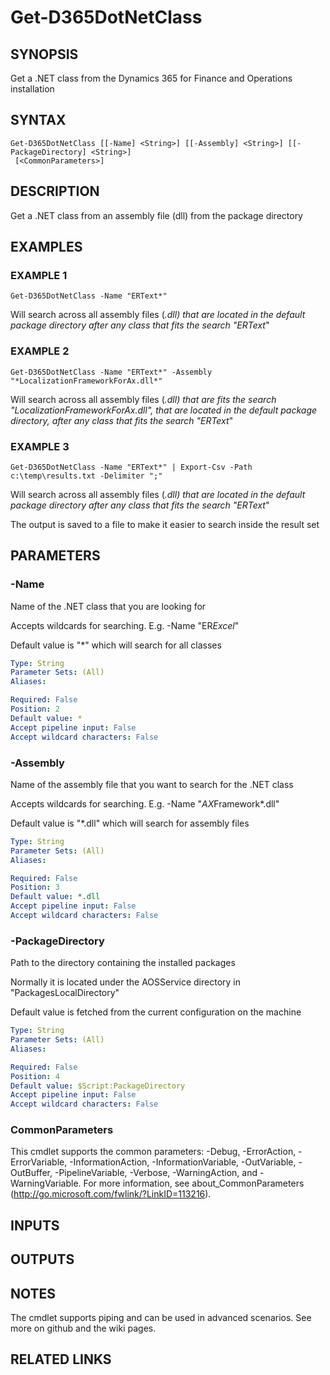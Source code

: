 ﻿---
external help file: d365fo.tools-help.xml
Module Name: d365fo.tools
online version:
schema: 2.0.0
---

# Get-D365DotNetClass

## SYNOPSIS
Get a .NET class from the Dynamics 365 for Finance and Operations installation

## SYNTAX

```
Get-D365DotNetClass [[-Name] <String>] [[-Assembly] <String>] [[-PackageDirectory] <String>]
 [<CommonParameters>]
```

## DESCRIPTION
Get a .NET class from an assembly file (dll) from the package directory

## EXAMPLES

### EXAMPLE 1
```
Get-D365DotNetClass -Name "ERText*"
```

Will search across all assembly files (*.dll) that are located in the default package directory after
any class that fits the search "ERText*"

### EXAMPLE 2
```
Get-D365DotNetClass -Name "ERText*" -Assembly "*LocalizationFrameworkForAx.dll*"
```

Will search across all assembly files (*.dll) that are fits the search "*LocalizationFrameworkForAx.dll*",
that are located in the default package directory, after any class that fits the search "ERText*"

### EXAMPLE 3
```
Get-D365DotNetClass -Name "ERText*" | Export-Csv -Path c:\temp\results.txt -Delimiter ";"
```

Will search across all assembly files (*.dll) that are located in the default package directory after
any class that fits the search "ERText*"

The output is saved to a file to make it easier to search inside the result set

## PARAMETERS

### -Name
Name of the .NET class that you are looking for

Accepts wildcards for searching.
E.g.
-Name "ER*Excel*"

Default value is "*" which will search for all classes

```yaml
Type: String
Parameter Sets: (All)
Aliases:

Required: False
Position: 2
Default value: *
Accept pipeline input: False
Accept wildcard characters: False
```

### -Assembly
Name of the assembly file that you want to search for the .NET class

Accepts wildcards for searching.
E.g.
-Name "*AX*Framework*.dll"

Default value is "*.dll" which will search for assembly files

```yaml
Type: String
Parameter Sets: (All)
Aliases:

Required: False
Position: 3
Default value: *.dll
Accept pipeline input: False
Accept wildcard characters: False
```

### -PackageDirectory
Path to the directory containing the installed packages

Normally it is located under the AOSService directory in "PackagesLocalDirectory"

Default value is fetched from the current configuration on the machine

```yaml
Type: String
Parameter Sets: (All)
Aliases:

Required: False
Position: 4
Default value: $Script:PackageDirectory
Accept pipeline input: False
Accept wildcard characters: False
```

### CommonParameters
This cmdlet supports the common parameters: -Debug, -ErrorAction, -ErrorVariable, -InformationAction, -InformationVariable, -OutVariable, -OutBuffer, -PipelineVariable, -Verbose, -WarningAction, and -WarningVariable.
For more information, see about_CommonParameters (http://go.microsoft.com/fwlink/?LinkID=113216).

## INPUTS

## OUTPUTS

## NOTES
The cmdlet supports piping and can be used in advanced scenarios.
See more on github and the wiki pages.

## RELATED LINKS
